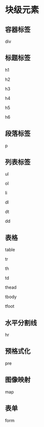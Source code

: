 # 块级元素

## 容器标签

div

## 标题标签

h1

h2

h3

h4

h5

h6

## 段落标签

p

## 列表标签

ul

ol

li

dl

dt

dd

## 表格

table

tr

th

td

thead

tbody

tfoot

## 水平分割线

hr

## 预格式化

pre

## 图像映射

map

## 表单

form





